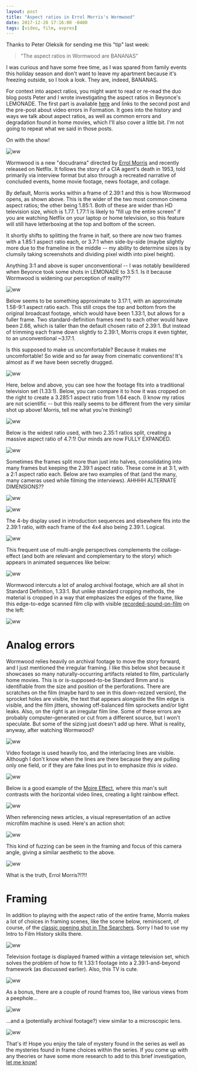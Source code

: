 ```yaml
---
layout: post
title: "Aspect ratios in Errol Morris's Wormwood"
date: 2017-12-28 17:16:00 -0400
tags: [video, film, avpres]
---
```


Thanks to Peter Oleksik for sending me this "tip" last week: 

> "The aspect ratios in Wormwood are BANANAS"

I was curious and have some free time, as I was spared from family events this holiday season and don't want to leave my apartment because it's freezing outside, so I took a look. They are, indeed, BANANAS.

For context into aspect ratios, you might want to read or re-read the duo blog posts Peter and I wrote investigating the aspect ratios in Beyonce's LEMONADE. The first part is available [here](http://bits.ashleyblewer.com/blog/2016/04/29/lemonade/) and links to the second post and the pre-post about video errors in Formation. It goes into the history and ways we talk about aspect ratios, as well as common errors and degradation found in home movies, which I'll also cover a little bit. I'm not going to repeat what we said in those posts. 

On with the show!
 
![ww](/images/ww/image17.jpg)  

Wormwood is a new "docudrama" directed by [Errol Morris](http://www.errolmorris.com/) and recently released on Netflix. It follows the story of a CIA agent's death in 1953, told primarily via interview format but also through a recreated narrative of concluded events, home movie footage, news footage, and collage.

By default, Morris works within a frame of 2.39:1 and this is how Wormwood opens, as shown above. This is the wider of the two most common cinema aspect ratios; the other being 1.85:1. Both of these are wider than HD television size, which is 1.77. 1.77:1 is likely to "fill up the entire screen" if you are watching Netflix on your laptop or home television, so this feature will still have letterboxing at the top and bottom of the screen.

It shortly shifts to splitting the frame in half, so there are now two frames with a 1.85:1 aspect ratio each, or 3.7:1 when side-by-side (maybe slightly more due to the frameline in the middle -- my ability to determine sizes is by clumsily taking screenshots and dividing pixel width into pixel height). 

Anything 3:1 and above is super unconventional -- I was notably bewildered when Beyonce took some shots in LEMONADE to 3.5:1. Is it because Wormwood is widening our perception of reality???

![ww](/images/ww/image18.jpg)  


Below seems to be something approximate to 3.17:1, with an approximate 1.58-9:1 aspect ratio each. This still crops the top and bottom from the original broadcast footage, which would have been 1.33:1, but allows for a fuller frame. Two standard-definition frames next to each other would have been 2.66, which is taller than the default chosen ratio of 2.39:1. But instead of trimming each frame down slightly to 2.39:1, Morris crops it even tighter, to an unconventional ~3.17:1. 

Is this supposed to make us uncomfortable? Because it makes me uncomfortable! So wide and so far away from cinematic conventions! It's almost as if we have been secretly drugged.

![ww](/images/ww/image9.jpg)  

Here, below and above, you can see how the footage fits into a traditional television set (1.33:1). Below, you can compare it to how it was cropped on the right to create a 3.285:1 aspect ratio from 1.64 each. (I know my ratios are not scientific -- but this really seems to be different from the very similar shot up above! Morris, tell me what you're thinking!)  

![ww](/images/ww/image19.jpg)  

Below is the widest ratio used, with two 2.35:1 ratios split, creating a massive aspect ratio of 4.7:1! Our minds are now FULLY EXPANDED.

![ww](/images/ww/image14.jpg) 

Sometimes the frames split more than just into halves, consolidating into many frames but keeping the 2.39:1 aspect ratio. These come in at 3:1, with a 2:1 aspect ratio each. Below are two examples of that (and the many, many cameras used while filming the interviews). AHHHH ALTERNATE DIMENSIONS??
 
![ww](/images/ww/image6.jpg)  

![ww](/images/ww/image12.jpg)  

The 4-by display used in introduction sequences and elsewhere fits into the 2.39:1 ratio, with each frame of the 4x4 also being 2.39:1. Logical.

![ww](/images/ww/image8.jpg)  

This frequent use of multi-angle perspectives complements the collage-effect (and both are relevant and complementary to the story) which appears in animated sequences like below:

![ww](/images/ww/image3.jpg)  

Wormwood intercuts a lot of analog archival footage, which are all shot in Standard Definition, 1.33:1. But unlike standard cropping methods, the material is cropped in a way that emphasizes the edges of the frame, like this edge-to-edge scanned film clip with visible [recorded-sound-on-film](https://en.wikipedia.org/wiki/Sound-on-film) on the left:

![ww](/images/ww/image1.jpg)  


# Analog errors 

Wormwood relies heavily on archival footage to move the story forward, and I just mentioned the irregular framing. I like this below shot because it showcases so many naturally-occurring artifacts related to film, particularly home movies. This is or is-supposed-to-be Standard 8mm and is identifiable from the size and position of the perforations. There are scratches on the film (maybe hard to see in this down-rezzed version), the sprocket holes are visible, the text that appears alongside the film edge is visible, and the film jitters, showing off-balanced film sprockets and/or light leaks. Also, on the right is an irregular film line. Some of these errors are probably computer-generated or cut from a different source, but I won't speculate. But some of the sizing just doesn't add up here. What is reality, anyway, after watching Wormwood?

![ww](/images/ww/image13.jpg)  


Video footage is used heavily too, and the interlacing lines are visible. Although I don't know when the lines are there because they are pulling only one field, or if they are fake lines put in to emphasize *this is video*.

![ww](/images/ww/image4.jpg)  

Below is a good example of the [Moire Effect](https://bavc.github.io/avaa/artifacts/moire_effect.html), where this man's suit contrasts with the horizontal video lines, creating a light rainbow effect. 

![ww](/images/ww/image16.jpg)  


When referencing news articles, a visual representation of an active microfilm machine is used. Here's an action shot:

![ww](/images/ww/image15.jpg)  

This kind of fuzzing can be seen in the framing and focus of this camera angle, giving a similar aesthetic to the above.

![ww](/images/ww/image2.jpg)  

What is the truth, Errol Morris?!?!!


# Framing

In addition to playing with the aspect ratio of the entire frame, Morris makes a lot of choices in framing scenes, like the scene below, reminiscent, of course, of the [classic opening shot in The Searchers](https://www.youtube.com/watch?v=Fy2-abqR8B4). Sorry I had to use my Intro to Film History skills there. 

![ww](/images/ww/image10.jpg)  


Television footage is displayed framed within a vintage television set, which solves the problem of how to fit 1.33:1 footage into a 2.39:1-and-beyond framework (as discussed earlier). Also, this TV is cute.
 
![ww](/images/ww/image11.jpg)  

As a bonus, there are a couple of round frames too, like various views from a peephole...

![ww](/images/ww/image5.jpg)  

...and a (potentially archival footage?) view similar to a microscopic lens.

![ww](/images/ww/image7.jpg)  


That's it! Hope you enjoy the tale of mystery found in the series as well as the mysteries found in frame choices within the series. If you come up with any theories or have some more research to add to this brief investigation, [let me know!](https://twitter.com/ablwr)
